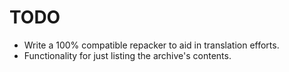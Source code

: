 TODO
====
* Write a 100% compatible repacker to aid in translation efforts.
* Functionality for just listing the archive's contents.
